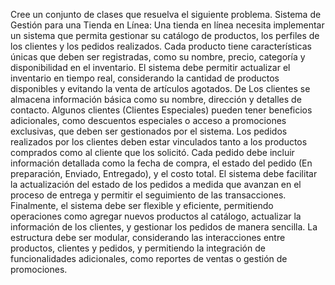 Cree un conjunto de clases que resuelva el siguiente problema. 
Sistema de Gestión para una Tienda en Línea:
Una tienda en línea necesita implementar un sistema que permita gestionar su catálogo de productos, 
los perfiles de los clientes y los pedidos realizados. Cada producto tiene características únicas que deben ser registradas,
como su nombre, precio, categoría y disponibilidad en el inventario. El sistema debe permitir actualizar el inventario en tiempo real,
considerando la cantidad de productos disponibles y evitando la venta de artículos agotados. De Los clientes se almacena información básica como su nombre,
dirección y detalles de contacto. Algunos clientes (Clientes Especiales) pueden tener beneficios adicionales, como descuentos especiales o acceso a promociones exclusivas, 
que deben ser gestionados por el sistema. Los pedidos realizados por los clientes deben estar vinculados tanto a los productos comprados como al cliente que los solicitó.
Cada pedido debe incluir información detallada como la fecha de compra, el estado del pedido (En preparación, Enviado, Entregado), y el costo total. 
El sistema debe facilitar la actualización del estado de los pedidos a medida que avanzan en el proceso de entrega y permitir el seguimiento de las transacciones. 
Finalmente, el sistema debe ser flexible y eficiente, permitiendo operaciones como agregar nuevos productos al catálogo, actualizar la información de los clientes,
y gestionar los pedidos de manera sencilla. La estructura debe ser modular, considerando las interacciones entre productos, clientes y pedidos, y permitiendo la integración de funcionalidades adicionales,
como reportes de ventas o gestión de promociones.
